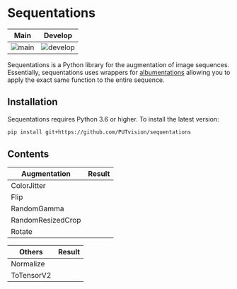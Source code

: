 # Sequentations

| Main 	| Develop 	|
|------	|---------	|
| ![main](https://github.com/PUTvision/sequentations/actions/workflows/ci.yml/badge.svg)	| ![develop](https://github.com/PUTvision/sequentations/actions/workflows/ci.yml/badge.svg?branch=develop) |

Sequentations is a Python library for the augmentation of image sequences. Essentially, sequentations uses wrappers for [albumentations](https://github.com/albumentations-team/albumentations) allowing you to apply the exact same function to the entire sequence.

## Installation

Sequentations requires Python 3.6 or higher. To install the latest version:

```bash
pip install git+https://github.com/PUTvision/sequentations
```

## Contents

| Augmentation 	| Result 	|
|------	|---------	|
| ColorJitter |  |
| Flip |  |
| RandomGamma |  |
| RandomResizedCrop |  |
| Rotate |  |

| Others 	| Result 	|
|------	|---------	|
| Normalize |  |
| ToTensorV2 |  |